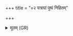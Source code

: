 +++
title = "०२ यत्रापां पुष्पं निहितम्"

+++
<details><summary>मूलम् (GR)</summary>

यत्रापां पुष्पं निहितं  
माययातिहितं गुहा ।  
यो वै तद् विद्यात् प्रत्यक्षं  
स विद्याद् ब्राह्मणं महत् ॥
</details>